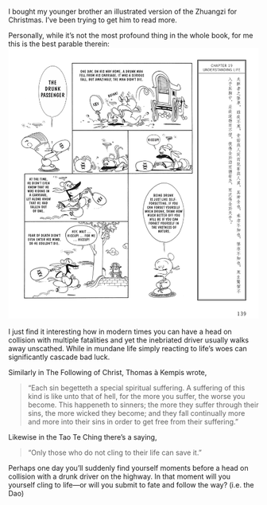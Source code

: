I bought my younger brother an illustrated version of the Zhuangzi for Christmas. I’ve been trying to get him to read more.

Personally, while it’s not the most profound thing in the whole book, for me this is the best parable therein:
![image]( images/zhuangzi-chapter-19.jpeg )

I just find it interesting how in modern times you can have a head on collision with multiple fatalities and yet the inebriated driver usually walks away unscathed. While in mundane life simply reacting to life’s woes can significantly cascade bad luck. 

Similarly in The Following of Christ, Thomas à Kempis wrote, 

> “Each sin begetteth a special spiritual suffering. A suffering of this kind is like unto that of hell, for the more you suffer, the worse you become. This happeneth to sinners; the more they suffer through their sins, the more wicked they become; and they fall continually more and more into their sins in order to get free from their suffering.”

Likewise in the Tao Te Ching there’s a saying,
> “Only those who do not cling to their life can save it.”

Perhaps one day you’ll suddenly find yourself moments before a head on collision with a drunk driver on the highway. In that moment will you yourself cling to life—or will you submit to fate and follow the way? (i.e. the Dao)
